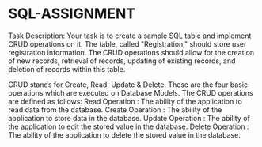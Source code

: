 # SQL-ASSIGNMENT
Task Description:     Your task is to create a sample SQL table and implement CRUD operations on it. The table, called "Registration," should store user registration information. The CRUD operations should allow for the creation of new records, retrieval of records, updating of existing records, and deletion of records within this table.


CRUD stands for Create, Read, Update & Delete. These are the four basic operations which are executed on Database Models.
The CRUD operations are defined as follows:
Read Operation   : The ability of the application to read data from the database.
Create Operation : The ability of the application to store data in the database.
Update Operation : The ability of the application to edit the stored value in the database.
Delete Operation : The ability of the application to delete the stored value in the database.
